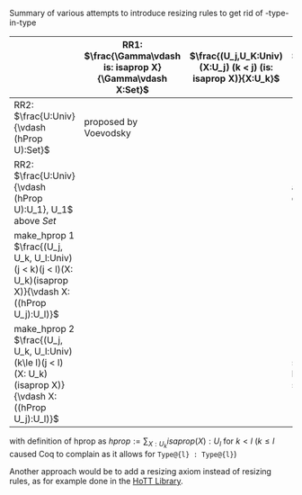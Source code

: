 Summary of various attempts to introduce resizing rules to get rid of -type-in-type

|     | RR1: $\frac{\Gamma\vdash is: isaprop X}{\Gamma\vdash X:Set}$  | $\frac{(U_j,U_K:Univ)(X:U_j) (k < j) (is: isaprop X)}{X:U_k}$   | $\frac{(U_j,U_K:Univ)(X:U_j) (k\le j) (is: isaprop X)}{X:U_k}$  | 
|-----|-----|---|---|
| RR2: $\frac{U:Univ}{\vdash (hProp U):Set}$ | proposed by Voevodsky    |   |   |
| RR2: $\frac{U:Univ}{\vdash (hProp U):U_1}, U_1$ above $Set$ |     |   | allowing for set quotients to be in $Set$    | 
| make_hprop 1 $\frac{(U_j, U_k, U_l:Univ)(j < k)(j < l)(X: U_k)(isaprop X)}{\vdash X:((hProp U_j):U_l)}$   |     |   |   |
| make_hprop 2 $\frac{(U_j, U_k, U_l:Univ)(k\le l)(j < l)(X: U_k)(isaprop X)}{\vdash X:((hProp U_j):U_l)}$   |     |   |  should allow for hprops of arbitrary sizes |   |


with definition of hprop as $hprop:= \sum_{X: U_k} isaprop(X): U_l$ for $k < l$ ($k\le l$ caused Coq to complain as it allows for `Type@{l} : Type@{l}`)

Another approach would be to add a resizing axiom instead of resizing rules, as for example done in the [HoTT Library](https://github.com/HoTT/Coq-HoTT/blob/master/theories/PropResizing/PropResizing.v). 